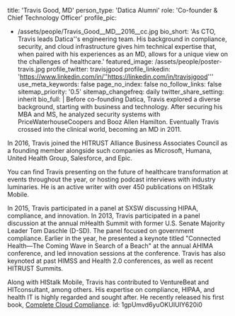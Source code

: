 title: 'Travis Good, MD'
person_type: 'Datica Alumni'
role: 'Co-founder & Chief Technology Officer'
profile_pic:
  - /assets/people/Travis_Good__MD__2016__cc.jpg
bio_short: 'As CTO, Travis leads Datica''s engineering team. His background in compliance, security, and cloud infrastructure gives him technical expertise that, when paired with his experiences as an MD, allows for a unique view on the challenges of healthcare.'
featured_image: /assets/people/poster-travis.jpg
profile_twitter: travisjgood
profile_linkedin: 'https://www.linkedin.com/in/''https://linkedin.com/in/travisjgood'''
use_meta_keywords: false
page_no_index: false
no_follow_links: false
sitemap_priority: '0.5'
sitemap_changefreq: daily
twitter_share_setting: inherit
bio_full: |
  Before co-founding Datica, Travis explored a diverse background, starting with business and technology. After securing his MBA and MS, he analyzed security systems with PriceWaterhouseCoopers and Booz Allen Hamilton. Eventually Travis crossed into the clinical world, becoming an MD in 2011.
  
  In 2016, Travis joined the HITRUST Alliance Business Associates Council as a founding member alongside such companies as Microsoft, Humana, United Health Group, Salesforce, and Epic.
  
  You can find Travis presenting on the future of healthcare transformation at events throughout the year, or hosting podcast interviews with industry luminaries. He is an active writer with over 450 publications on HIStalk Mobile.
  
  In 2015, Travis participated in a panel at SXSW discussing HIPAA, compliance, and innovation. In 2013, Travis participated in a panel discussion at the annual mHealth Summit with former U.S. Senate Majority Leader Tom Daschle (D-SD). The panel focused on government compliance. Earlier in the year, he presented a keynote titled "Connected Health—The Coming Wave in Search of a Beach" at the annual AHIMA conference, and led innovation sessions at the conference. Travis has also keynoted at past HIMSS and Health 2.0 conferences, as well as recent HITRUST Summits.
  
  Along with HIStalk Mobile, Travis has contributed to VentureBeat and HITconsultant, among others. His expertise on compliance, HIPAA, and health IT is highly regarded and sought after. He recently released his first book, [Complete Cloud Compliance](https://completecloudcompliance.com).
id: 1gpUmvd6yuOKUIUIY620i0
